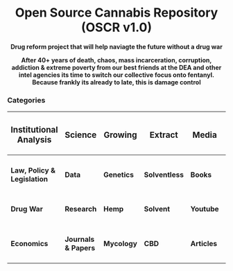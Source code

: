 # <div align="center">Open Source Cannabis Repository (OSCR v1.0) </div>

**<div align="center"> Drug reform project that will help naviagte the future without a drug war </div>**

**<div align="center"> After 40+ years of death, chaos, mass incarceration, corruption, addiction & extreme poverty from our best friends at the DEA and other intel agencies its time to switch our collective focus onto fentanyl. Because frankly its already to late, this is damage control</div>**

### Categories 

<div align="center">
  
| <h3> Institutional Analysis </h3> | <h3>Science</h3> | <h3>Growing</h3> | <h3>Extract</h3> | <h3>Media</h3> | <h3>General</h3> |
|                            ------ |           ------ |           ------ |           ------ |         ------ |           ------ |
|    <h4> Law, Policy & Legislation |        <h4> Data |    <h4> Genetics | <h4> Solventless |     <h4> Books |     <h4> Archive | 
|                     <h4> Drug War |    <h4> Research |        <h4> Hemp |     <h4> Solvent |   <h4> Youtube |   <h4> Companies |
|                    <h4> Economics | <h4> Journals & Papers |    <h4> Mycology |         <h4> CBD |  <h4> Articles |        <h4> Shop |
                           
</div>
